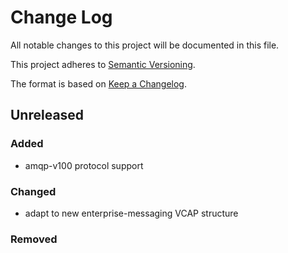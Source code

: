 # Change Log

All notable changes to this project will be documented in this file.

This project adheres to [Semantic Versioning](http://semver.org/).

The format is based on [Keep a Changelog](http://keepachangelog.com/).

## Unreleased

### Added
- amqp-v100 protocol support

### Changed
- adapt to new enterprise-messaging VCAP structure

### Removed